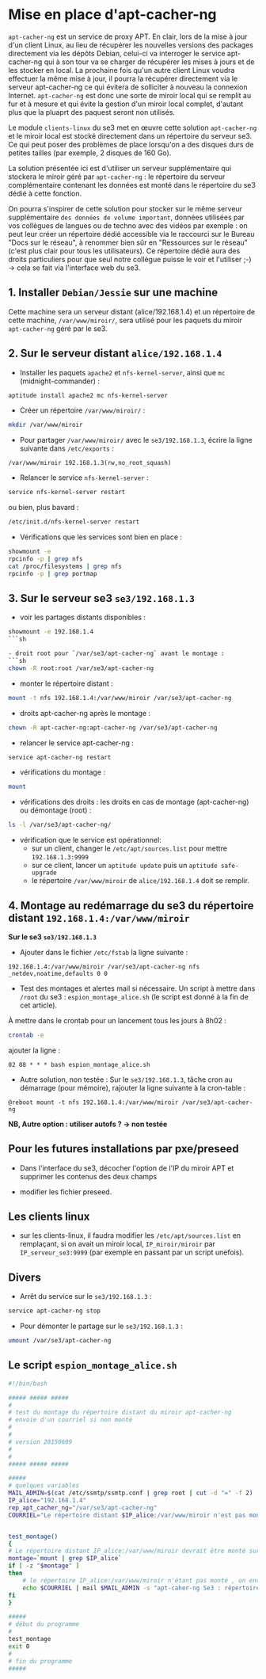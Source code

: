# Mise en place d'apt-cacher-ng

`apt-cacher-ng` est un service de proxy APT. En clair, lors de
la mise à jour d'un client Linux, au lieu de récupérer les
nouvelles versions des packages directement via les dépôts
Debian, celui-ci va interroger le service apt-cacher-ng qui
à son tour va se charger de récupérer les mises à jours et
de les stocker en local. La prochaine fois qu'un autre
client Linux voudra effectuer la même mise à jour, il pourra
la récupérer directement via le serveur apt-cacher-ng ce qui
évitera de solliciter à nouveau la connexion Internet.
`apt-cacher-ng` est donc une sorte de miroir local qui se
remplit au fur et à mesure et qui évite la gestion d'un miroir local complet, d'autant plus que la pluaprt des paquest seront non utilisés.

Le module `clients-linux` du se3 met en œuvre cette solution `apt-cacher-ng` et le miroir local est stocké directement dans un répertoire du serveur se3. Ce qui peut poser des problèmes de place lorsqu'on a des disques durs de petites tailles (par exemple, 2 disques de 160 Go).

La solution présentée ici est d'utiliser un serveur supplémentaire qui stockera le miroir géré par `apt-cacher-ng` : le répertoire du serveur complémentaire contenant les données est monté dans le répertoire du se3 dédié à cette fonction.

On pourra s'inspirer de cette solution pour stocker sur le même serveur supplémentaire `des données de volume important`, données utilisées par vos collègues de langues ou de techno avec des vidéos par exemple : on peut leur créer un répertoire dédié accessible via le raccourci sur le Bureau "Docs sur le réseau", à renommer bien sûr en "Ressources sur le réseau" (c'est plus clair pour tous les utilisateurs). Ce répertoire dédié aura des droits particuliers pour que seul notre collègue puisse le voir et l'utiliser ;-) → cela se fait via l'interface web du se3.



## 1. Installer `Debian/Jessie` sur une machine

Cette machine sera un serveur distant (alice/192.168.1.4) et un
répertoire de cette machine, `/var/www/miroir/`, sera utilisé pour les paquets du
miroir `apt-cacher-ng` géré par le se3.



## 2. Sur le serveur distant `alice/192.168.1.4`

* Installer les paquets `apache2` et `nfs-kernel-server`, ainsi que `mc` (midnight-commander) :
```sh
aptitude install apache2 mc nfs-kernel-server
```

* Créer un répertoire `/var/www/miroir/` :
```sh
mkdir /var/www/miroir
```

* Pour partager `/var/www/miroir/` avec le `se3/192.168.1.3`, écrire
la ligne suivante dans `/etc/exports` :
```
/var/www/miroir 192.168.1.3(rw,no_root_squash)
```

* Relancer le service `nfs-kernel-server` :
```sh
service nfs-kernel-server restart
```
 ou bien, plus bavard :
```sh
/etc/init.d/nfs-kernel-server restart
```

* Vérifications que les services sont bien en place :
```sh
showmount -e
rpcinfo -p | grep nfs
cat /proc/filesystems | grep nfs
rpcinfo -p | grep portmap
```



## 3. Sur le serveur se3 `se3/192.168.1.3`

- voir les partages distants disponibles :
```sh
showmount -e 192.168.1.4
```sh

- droit root pour `/var/se3/apt-cacher-ng` avant le montage :
```sh
chown -R root:root /var/se3/apt-cacher-ng
```

- monter le répertoire distant :
```sh
mount -t nfs 192.168.1.4:/var/www/miroir /var/se3/apt-cacher-ng
```

- droits apt-cacher-ng après le montage :
```sh
chown -R apt-cacher-ng:apt-cacher-ng /var/se3/apt-cacher-ng
```

- relancer le service apt-cacher-ng :
```sh
service apt-cacher-ng restart
```

- vérifications du montage :
```sh
mount
```

- vérifications des droits : les droits en cas de montage (apt-cacher-ng) ou
démontage (root) :
```sh
ls -l /var/se3/apt-cacher-ng/
```

- vérification que le service est opérationnel:
  - sur un client, changer le `/etc/apt/sources.list` pour mettre `192.168.1.3:9999`
  - sur ce client, lancer un `aptitude update` puis un `aptitude safe-upgrade`
  - le répertoire `/var/www/miroir` de `alice/192.168.1.4` doit se remplir.



## 4. Montage au redémarrage du se3 du répertoire distant `192.168.1.4:/var/www/miroir`

**Sur le se3 `se3/192.168.1.3`**

* Ajouter dans le fichier `/etc/fstab` la ligne suivante :
```
192.168.1.4:/var/www/miroir /var/se3/apt-cacher-ng nfs _netdev,noatime,defaults 0 0
```

* Test des montages et alertes mail si nécessaire.
Un script à mettre dans `/root` du se3 : `espion_montage_alice.sh`
(le script est donné à la fin de cet article).

À mettre dans le crontab pour un lancement tous les jours à 8h02 :
```sh
crontab -e
```
ajouter la ligne :
```
02 08 * * * bash espion_montage_alice.sh
```

* Autre solution, non testée :
Sur le `se3/192.168.1.3`, tâche cron au démarrage (pour mémoire), rajouter la ligne suivante à la cron-table :
```
@reboot mount -t nfs 192.168.1.4:/var/www/miroir /var/se3/apt-cacher-ng
```

**NB, Autre option : utiliser autofs ? → non testée**



## Pour les futures installations par pxe/preseed

* Dans l'interface du se3, décocher l'option de l'IP du miroir APT et supprimer les contenus des deux champs

* modifier les fichier preseed.



## Les clients linux

- sur les clients-linux, il faudra modifier les `/etc/apt/sources.list`
en remplaçant, si on avait un miroir local, `IP_miroir/miroir` par `IP_serveur_se3:9999`
(par exemple en passant par un script unefois).



## Divers

- Arrêt du service sur le `se3/192.168.1.3` :
```sh
service apt-cacher-ng stop
```

- Pour démonter le partage sur le `se3/192.168.1.3` :
```sh
umount /var/se3/apt-cacher-ng
```



## Le script `espion_montage_alice.sh`

```sh
#!/bin/bash

##### ##### #####
#
# test du montage du répertoire distant du miroir apt-cacher-ng
# envoie d'un courriel si non monté
#
#
# version 20150609
#
#
##### ##### #####

#####
# quelques variables
MAIL_ADMIN=$(cat /etc/ssmtp/ssmtp.conf | grep root | cut -d "=" -f 2)
IP_alice="192.168.1.4"
rep_apt_cacher_ng="/var/se3/apt-cacher-ng"
COURRIEL="Le répertoire distant $IP_alice:/var/www/miroir n'est pas monté sur $rep_apt_cacher_ng"


test_montage()
{
# Le répertoire distant IP_alice:/var/www/miroir devrait être monté sur le répertoire rep_apt_cacher_ng du se3
montage=`mount | grep $IP_alice`
if [ -z "$montage" ]
then
    # le répertoire IP_alice:/var/www/miroir n'étant pas monté , on envoie un message d'alerte
    echo $COURRIEL | mail $MAIL_ADMIN -s "apt-caher-ng Se3 : répertoire non monté" -a "Content-type: text/plain; charset=UTF-8"
fi
}

#####
# début du programme
#
test_montage
exit 0
#
# fin du programme
#####
```




